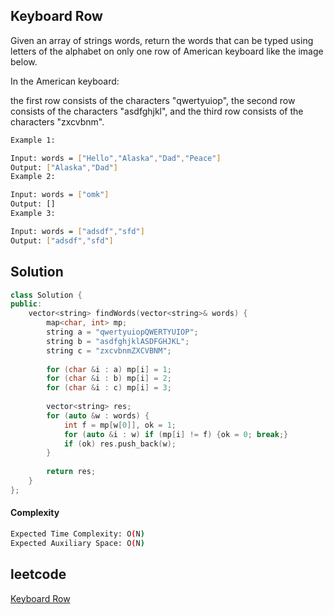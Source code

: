 ## Keyboard Row
Given an array of strings words, return the words that can be typed using letters of the alphabet on only one row of American keyboard like the image below.

In the American keyboard:

the first row consists of the characters "qwertyuiop",
the second row consists of the characters "asdfghjkl", and
the third row consists of the characters "zxcvbnm".
```bash 
Example 1:

Input: words = ["Hello","Alaska","Dad","Peace"]
Output: ["Alaska","Dad"]
Example 2:

Input: words = ["omk"]
Output: []
Example 3:

Input: words = ["adsdf","sfd"]
Output: ["adsdf","sfd"]
```

## Solution 

```cpp
class Solution {
public:
    vector<string> findWords(vector<string>& words) {
        map<char, int> mp;
        string a = "qwertyuiopQWERTYUIOP";
        string b = "asdfghjklASDFGHJKL";
        string c = "zxcvbnmZXCVBNM";
        
        for (char &i : a) mp[i] = 1;
        for (char &i : b) mp[i] = 2;
        for (char &i : c) mp[i] = 3;
        
        vector<string> res;
        for (auto &w : words) {
            int f = mp[w[0]], ok = 1;
            for (auto &i : w) if (mp[i] != f) {ok = 0; break;}
            if (ok) res.push_back(w);
        }
        
        return res;
    }
};
```
#### Complexity
```bash
Expected Time Complexity: O(N)
Expected Auxiliary Space: O(N)
```
## leetcode
[Keyboard Row](https://leetcode.com/problems/keyboard-row/description/)
